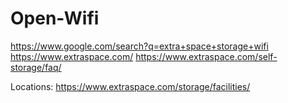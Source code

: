 # Open-Wifi
https://www.google.com/search?q=extra+space+storage+wifi https://www.extraspace.com/ https://www.extraspace.com/self-storage/faq/

Locations: https://www.extraspace.com/storage/facilities/
